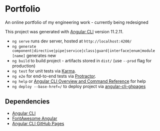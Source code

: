 # Portfolio
An online portfolio of my engineering work - currently being redesigned

This project was generated with [Angular CLI](https://github.com/angular/angular-cli) version 11.2.11.
* `ng serve` runs dev server, hosted at `http://localhost:4200/`
* `ng generate component|directive|pipe|service|class|guard|interface|enum|module [name]` generates new
* `ng build` to build project - artifacts stored in `dist/` (use `--prod` flag for production)
* `ng test` for unit tests via [Karma](https://karma-runner.github.io).
* `ng e2e` for end-to-end tests via [Protractor](http://www.protractortest.org/).
* `ng help` or [Angular CLI Overview and Command Reference](https://angular.io/cli) for help
* `ng deploy --base-href=/` to deploy project via [angular-cli-ghpages](https://www.npmjs.com/package/angular-cli-ghpages)

## Dependencies
* [Angular CLI](https://angular.io/cli)
* [FontAwesome Angular](https://github.com/FortAwesome/angular-fontawesome)
* [Angular CLI GitHub Pages](https://www.npmjs.com/package/angular-cli-ghpages)